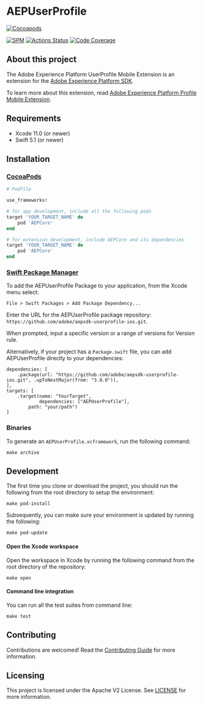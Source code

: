 # AEPUserProfile

[![Cocoapods](https://img.shields.io/cocoapods/v/AEPUserProfile.svg?color=orange&label=AEPUserProfile&logo=apple&logoColor=white)](https://cocoapods.org/pods/AEPUserProfile)

[![SPM](https://img.shields.io/badge/SPM-Supported-orange.svg?logo=apple&logoColor=white)](https://swift.org/package-manager/)
[![Actions Status](https://github.com/adobe/aepsdk-userprofile-ios/workflows/Build/badge.svg)](https://github.com/adobe/aepsdk-userprofile-ios/actions)
[![Code Coverage](https://img.shields.io/codecov/c/github/adobe/aepsdk-userprofile-ios/dev.svg?logo=codecov)](https://codecov.io/gh/adobe/aepsdk-userprofile-ios/branch/dev)

## About this project

The Adobe Experience Platform UserProfile Mobile Extension is an extension for the [Adobe Experience Platform SDK](https://github.com/Adobe-Marketing-Cloud/acp-sdks).

To learn more about this extension, read [Adobe Experience Platform Profile Mobile Extension](https://aep-sdks.gitbook.io/docs/v/AEP-Edge-Docs/).

## Requirements
- Xcode 11.0 (or newer)
- Swift 5.1 (or newer)

## Installation

### [CocoaPods](https://guides.cocoapods.org/using/using-cocoapods.html)

```ruby
# Podfile

use_frameworks!

# for app development, include all the following pods
target 'YOUR_TARGET_NAME' do
    pod 'AEPCore'
end

# for extension development, include AEPCore and its dependencies
target 'YOUR_TARGET_NAME' do
    pod 'AEPCore'
end
```

### [Swift Package Manager](https://github.com/apple/swift-package-manager)

To add the AEPUserProfile Package to your application, from the Xcode menu select:

`File > Swift Packages > Add Package Dependency...`

Enter the URL for the AEPUserProfile package repository: `https://github.com/adobe/aepsdk-userprofile-ios.git`.

When prompted, input a specific version or a range of versions for Version rule. 

Alternatively, if your project has a `Package.swift` file, you can add AEPUserProfile directly to your dependencies:

```
dependencies: [
    .package(url: "https://github.com/adobe/aepsdk-userprofile-ios.git", .upToNextMajor(from: "3.0.0")),
],
targets: [
    .target(name: "YourTarget",
            dependencies: ["AEPUserProfile"],
	    path: "your/path")
]
```

### Binaries

To generate an `AEPUserProfile.xcframework`, run the following command:

```
make archive
```

## Development

The first time you clone or download the project, you should run the following from the root directory to setup the environment:

~~~
make pod-install
~~~

Subsequently, you can make sure your environment is updated by running the following:

~~~
make pod-update
~~~

#### Open the Xcode workspace
Open the workspace in Xcode by running the following command from the root directory of the repository:

~~~
make open
~~~

#### Command line integration

You can run all the test suites from command line:

~~~
make test
~~~

## Contributing

Contributions are welcomed! Read the [Contributing Guide](./.github/CONTRIBUTING.md) for more information.

## Licensing

This project is licensed under the Apache V2 License. See [LICENSE](LICENSE) for more information.
